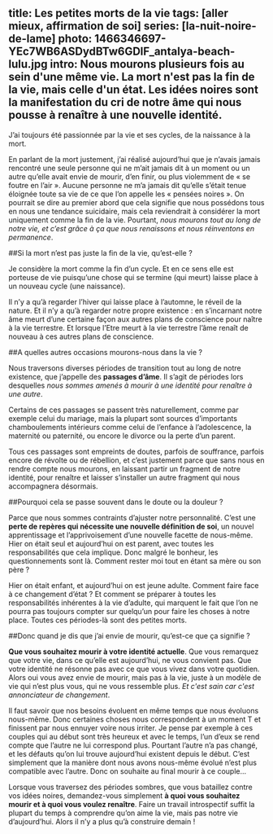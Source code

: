 title: Les petites morts de la vie
tags: [aller mieux, affirmation de soi]
series: [la-nuit-noire-de-lame]
photo: 1466346697-YEc7WB6ASDydBTw6GDlF_antalya-beach-lulu.jpg
intro: Nous mourons plusieurs fois au sein d'une même vie. La mort n'est pas la fin de la vie, mais celle d'un état. Les idées noires sont la manifestation du cri de notre âme qui nous pousse à renaître à une nouvelle identité.
---

J’ai toujours été passionnée par la vie et ses cycles, de la naissance à la mort.

En parlant de la mort justement, j’ai réalisé aujourd’hui que je n’avais jamais rencontré une seule personne qui ne m’ait jamais dit à un moment ou un autre qu’elle avait envie de mourir, d’en finir, ou plus violemment de « se foutre en l’air ». Aucune personne ne m’a jamais dit qu’elle s’était tenue éloignée toute sa vie de ce que l’on appelle les « pensées noires ». On pourrait se dire au premier abord que cela signifie que nous possédons tous en nous une tendance suicidaire, mais cela reviendrait à considérer la mort uniquement comme la fin de la vie. Pourtant, *nous mourons tout au long de notre vie, et c’est grâce à ça que nous renaissons et nous réinventons en permanence*.

##Si la mort n’est pas juste la fin de la vie, qu’est-elle ?

Je considère la mort comme la fin d’un cycle. Et en ce sens elle est porteuse de vie puisqu’une chose qui se termine (qui meurt) laisse place à un nouveau cycle (une naissance). 

Il n’y a qu’à regarder l’hiver qui laisse place à l’automne, le réveil de la nature. Et il n’y a qu’à regarder notre propre existence : en s’incarnant notre âme meurt d’une certaine façon aux autres plans de conscience pour naître à la vie terrestre. Et lorsque l’Etre meurt à la vie terrestre l’âme renaît de nouveau à ces autres plans de conscience.

##A quelles autres occasions mourons-nous dans la vie ?

Nous traversons diverses périodes de transition tout au long de notre existence, que j’appelle des **passages d’âme**. Il s’agit de périodes lors desquelles *nous sommes amenés à mourir à une identité pour renaître à une autre*. 

Certains de ces passages se passent très naturellement, comme par exemple celui du mariage, mais la plupart sont sources d’importants chamboulements intérieurs comme celui de l’enfance à l’adolescence, la maternité ou paternité, ou encore le divorce ou la perte d’un parent.

Tous ces passages sont empreints de doutes, parfois de souffrance, parfois encore de révolte ou de rébellion, et c’est justement parce que sans nous en rendre compte nous mourons, en laissant partir un fragment de notre identité, pour renaître et laisser s’installer un autre fragment qui nous accompagnera désormais.

##Pourquoi cela se passe souvent dans le doute ou la douleur ?

Parce que nous sommes contraints d’ajuster notre personnalité. C’est une **perte de repères qui nécessite une nouvelle définition de soi**, un nouvel apprentissage et l’apprivoisement d’une nouvelle facette de nous-même. Hier on était seul et aujourd’hui on est parent, avec toutes les responsabilités que cela implique. Donc malgré le bonheur, les questionnements sont là. Comment rester moi tout en étant sa mère ou son père ? 

Hier on était enfant, et aujourd’hui on est jeune adulte. Comment faire face à ce changement d’état ? Et comment se préparer à toutes les responsabilités inhérentes à la vie d’adulte, qui marquent le fait que l’on ne pourra pas toujours compter sur quelqu’un pour faire les choses à notre place. Toutes ces périodes-là sont des petites morts.

##Donc quand je dis que j’ai envie de mourir, qu’est-ce que ça signifie ?

**Que vous souhaitez mourir à votre identité actuelle**. Que vous remarquez que votre vie, dans ce qu’elle est aujourd’hui, ne vous convient pas. Que votre identité ne résonne pas avec ce que vous vivez dans votre quotidien. Alors oui vous avez envie de mourir, mais pas à la vie, juste à un modèle de vie qui n’est plus vous, qui ne vous ressemble plus. *Et c'est sain car c'est annonciateur de changement*.

Il faut savoir que nos besoins évoluent en même temps que nous évoluons nous-même. Donc certaines choses nous correspondent à un moment T et finissent par nous ennuyer voire nous irriter. Je pense par exemple à ces couples qui au début sont très heureux et avec le temps, l’un d’eux se rend compte que l’autre ne lui correspond plus. Pourtant l’autre n’a pas changé, et les défauts qu’on lui trouve aujourd’hui existent depuis le début. C’est simplement que la manière dont nous avons nous-même évolué n’est plus compatible avec l’autre. Donc on souhaite au final mourir à ce couple...

Lorsque vous traversez des périodes sombres, que vous bataillez contre vos idées noires, demandez-vous simplement **à quoi vous souhaitez mourir et à quoi vous voulez renaître**.
Faire un travail introspectif suffit la plupart du temps à comprendre qu’on aime la vie, mais pas notre vie d’aujourd’hui. Alors il n’y a plus qu’à construire demain !

